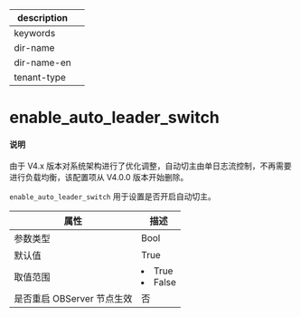 |description||
|---|---|
|keywords||
|dir-name||
|dir-name-en||
|tenant-type||

# enable_auto_leader_switch

<main id="notice" type='explain'>
<h4>说明</h4>
<p>由于 V4.x 版本对系统架构进行了优化调整，自动切主由单日志流控制，不再需要进行负载均衡，该配置项从 V4.0.0 版本开始删除。</p>
</main>

`enable_auto_leader_switch` 用于设置是否开启自动切主。

|      **属性**      |                                                 **描述**                                                 |
|------------------|--------------------------------------------------------------------------------------------------------|
| 参数类型             | Bool                                                                                                  |
| 默认值              | True                                                                                                   |
| 取值范围             | </li><li> True   </li><li> False    |
| 是否重启 OBServer 节点生效 | 否                                                                                                      |

